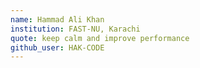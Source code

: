 ```yaml
---
name: Hammad Ali Khan
institution: FAST-NU, Karachi
quote: keep calm and improve performance
github_user: HAK-CODE
---
```

